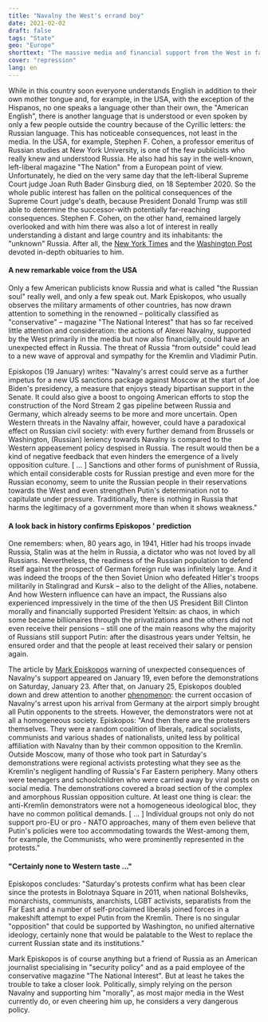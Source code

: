 ```yaml
---
title: "Navalny the West's errand boy"
date: 2021-02-02
draft: false
tags: "State"
geo: "Europe"
shorttext: "The massive media and financial support from the West in favor of Navalny can have an unintended effect."
cover: "repression"
lang: en
---
```


While in this country soon everyone understands English in addition to their own mother tongue and, for example, in the USA, with the exception of the Hispanos, no one speaks a language other than their own, the "American English", there is another language that is understood or even spoken by only a few people outside the country because of the Cyrillic letters: the Russian language. This has noticeable consequences, not least in the media. In the USA, for example, Stephen F. Cohen, a professor emeritus of Russian studies at New York University, is one of the few publicists who really knew and understood Russia. He also had his say in the well-known, left-liberal magazine "The Nation" from a European point of view. Unfortunately, he died on the very same day that the left-liberal Supreme Court judge Joan Ruth Bader Ginsburg died, on 18 September 2020.  So the whole public interest has fallen on the political consequences of the Supreme Court judge's death, because President Donald Trump was still able to determine the successor-with potentially far-reaching consequences. Stephen F. Cohen, on the other hand, remained largely overlooked and with him there was also a lot of interest in really understanding a distant and large country and its inhabitants: the "unknown" Russia. After all, the [New York Times](https://www.nytimes.com/2020/09/18/books/stephen-cohen-dead.html "Stephen F. Cohen, Influential Historian of Russia, Dies at 81") and the [Washington Post](https://www.washingtonpost.com/local/obituaries/stephen-f-cohen-historian-of-soviet-union-whose-revisionist-views-influenced-gorbachev-dies-at-81/2020/09/22/b793bd30-fc29-11ea-b555-4d71a9254f4b_story.html "Stephen F. Cohen, historian of Soviet Union whose revisionist views influenced Gorbachev, dies at 81") devoted in-depth obituaries to him.

#### A new remarkable voice from the USA

Only a few American publicists know Russia and what is called "the Russian soul" really well, and only a few speak out. Mark Episkopos, who usually observes the military armaments of other countries, has now drawn attention to something in the renowned – politically classified as "conservative" – magazine "The National Interest" that has so far received little attention and consideration: the actions of Alexei Navalny, supported by the West primarily in the media but now also financially, could have an unexpected effect in Russia. The threat of Russia "from outside" could lead to a new wave of approval and sympathy for the Kremlin and Vladimir Putin.

Episkopos (19 January) writes: "Navalny's arrest could serve as a further impetus for a new US sanctions package against Moscow at the start of Joe Biden's presidency, a measure that enjoys steady bipartisan support in the Senate. It could also give a boost to ongoing American efforts to stop the construction of the Nord Stream 2 gas pipeline between Russia and Germany, which already seems to be more and more uncertain. Open Western threats in the Navalny affair, however, could have a paradoxical effect on Russian civil society: with every further demand from Brussels or Washington, (Russian) leniency towards Navalny is compared to the Western appeasement policy despised in Russia. The result would then be a kind of negative feedback that even hinders the emergence of a lively opposition culture. [ ... ] Sanctions and other forms of punishment of Russia, which entail considerable costs for Russian prestige and even more for the Russian economy, seem to unite the Russian people in their reservations towards the West and even strengthen Putin's determination not to capitulate under pressure. Traditionally, there is nothing in Russia that harms the legitimacy of a government more than when it shows weakness."

#### A look back in history confirms Episkopos ' prediction

One remembers: when, 80 years ago, in 1941, Hitler had his troops invade Russia, Stalin was at the helm in Russia, a dictator who was not loved by all Russians. Nevertheless, the readiness of the Russian population to defend itself against the prospect of German foreign rule was infinitely large. And it was indeed the troops of the then Soviet Union who defeated Hitler's troops militarily in Stalingrad and Kursk – also to the delight of the Allies, notabene. And how Western influence can have an impact, the Russians also experienced impressively in the time of the then US President Bill Clinton morally and financially supported President Yeltsin: as chaos, in which some became billionaires through the privatizations and the others did not even receive their pensions – still one of the main reasons why the majority of Russians still support Putin: after the disastrous years under Yeltsin, he ensured order and that the people at least received their salary or pension again.

The article by [Mark Episkopos](https://nationalinterest.org/feature/what-navalny-arrest-means-russia-and-west-176666 "What the Navalny Arrest Means for Russia and the West") warning of unexpected consequences of Navalny's support appeared on January 19, even before the demonstrations on Saturday, January 23.  After that, on January 25, Episkopos doubled down and drew attention to another [phenomenon](https://nationalinterest.org/feature/truth-behind-russia%E2%80%99s-navalny-protests-177067 "The Truth Behind Russia’s Navalny Protests"): the current occasion of Navalny's arrest upon his arrival from Germany at the airport simply brought all Putin opponents to the streets. However, the demonstrators were not at all a homogeneous society. Episkopos: "And then there are the protesters themselves. They were a random coalition of liberals, radical socialists, communists and various shades of nationalists, united less by political affiliation with Navalny than by their common opposition to the Kremlin. Outside Moscow, many of those who took part in Saturday's demonstrations were regional activists protesting what they see as the Kremlin's negligent handling of Russia's Far Eastern periphery. Many others were teenagers and schoolchildren who were carried away by viral posts on social media. The demonstrations covered a broad section of the complex and amorphous Russian opposition culture. At least one thing is clear: the anti-Kremlin demonstrators were not a homogeneous ideological bloc, they have no common political demands. [ ... ] Individual groups not only do not support pro-EU or pro - NATO approaches, many of them even believe that Putin's policies were too accommodating towards the West-among them, for example, the Communists, who were prominently represented in the protests."

#### "Certainly none to Western taste …"

Episkopos concludes: "Saturday's protests confirm what has been clear since the protests in Bolotnaya Square in 2011, when national Bolsheviks, monarchists, communists, anarchists, LGBT activists, separatists from the Far East and a number of self-proclaimed liberals joined forces in a makeshift attempt to expel Putin from the Kremlin. There is no singular "opposition" that could be supported by Washington, no unified alternative ideology, certainly none that would be palatable to the West to replace the current Russian state and its institutions."

Mark Episkopos is of course anything but a friend of Russia as an American journalist specialising in "security policy" and as a paid employee of the conservative magazine "The National Interest". But at least he takes the trouble to take a closer look.  Politically, simply relying on the person Navalny and supporting him "morally", as most major media in the West currently do, or even cheering him up, he considers a very dangerous policy.
